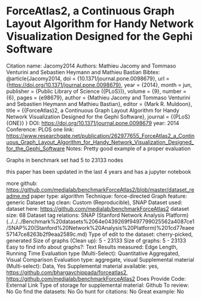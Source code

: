 # ForceAtlas2, a Continuous Graph Layout Algorithm for Handy Network Visualization Designed for the Gephi Software

Citation name: Jacomy2014
Authors: Mathieu Jacomy and Tommaso Venturini and Sebastien Heymann and Mathieu Bastian
Bibtex: @article{Jacomy2014,
doi = {10.1371/journal.pone.0098679},
url = {https://doi.org/10.1371/journal.pone.0098679},
year = {2014},
month = jun,
publisher = {Public Library of Science ({PLoS})},
volume = {9},
number = {6},
pages = {e98679},
author = {Mathieu Jacomy and Tommaso Venturini and Sebastien Heymann and Mathieu Bastian},
editor = {Mark R. Muldoon},
title = {{ForceAtlas}2, a Continuous Graph Layout Algorithm for Handy Network Visualization Designed for the Gephi Software},
journal = {{PLoS} {ONE}}
}
DOI: https://doi.org/10.1371/journal.pone.0098679
year: 2014
Conference: PLOS one
link: https://www.researchgate.net/publication/262977655_ForceAtlas2_a_Continuous_Graph_Layout_Algorithm_for_Handy_Network_Visualization_Designed_for_the_Gephi_Software
Notes: Pretty good example of a proper evaluation

Graphs in benchmark set had 5 to 23133 nodes

this paper has been updated in the last 4 years and has a jupyter notebook

more github: https://github.com/medialab/benchmarkForceAtlas2/blob/master/dataset_readme.md
paper type: algorithm
Technique: force-directed
Graph feature: generic
Dataset tag clean: Custom (Reproducible), SNAP
Dataset used: dataset here: https://github.com/medialab/benchmarkForceAtlas2
dataset size: 68
Dataset tag relations: SNAP (Stanford Network Analysis Platform) (../../../Benchmark%20datasets%2064e0439269f9497799025562a4087ce1/SNAP%20(Stanford%20Network%20Analysis%20Platform)%201cd77eaee57147ce8263b2f9eaa2589c.md)
Type of edit to the dataset: cherry-picked, generated
Size of graphs (Clean up): 5 - 23133
Size of graphs: 5 - 23133
Easy to find info about graphs?: Text
Results measured: Edge Length, Running Time
Evaluation type (Multi-Select): Quantitative Aggregated, Visual Comparison
Evaluation type: aggregate, visual
Supplemental material (Multi-select): Data, Yes
Supplemental material available: yes, https://github.com/bhargavchippada/forceatlas2, https://github.com/medialab/benchmarkForceAtlas2
Does Provide Code: External Link
Type of storage for supplemental material: Github
To review: No
Go find the datasets: No
Go hunt for citations: No
Great example: No